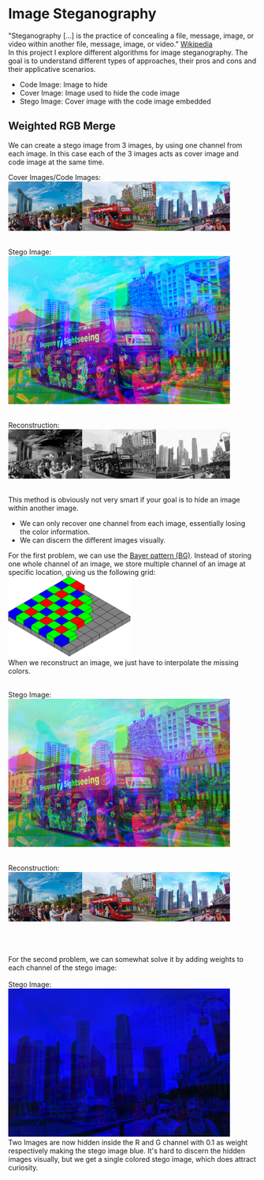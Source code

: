 <h1>Image Steganography</h1>


<div class ="discription">
    <div id="defintion_steganography">
        "Steganography [...] is the practice of concealing a file, message, image, or video within another file, message, image, or video."
        <a href="https://en.wikipedia.org/wiki/Steganography">Wikipedia</a>
    </div>
    <div id="txt">
        In this project I explore different algorithms for image steganography. The goal is to understand different types of approaches, their pros and cons and their applicative scenarios.
    </div>
    <div id="legends">
        <ul>
        <li> Code Image: Image to hide </li>
        <li> Cover Image: Image used to hide the code image</li>
        <li> Stego Image: Cover image with the code image embedded</li>
        </ul>
    </div>
</div>





<h2>Weighted RGB Merge</h2>

<div class="description">We can create a stego image from 3 images, by using one channel from each image. In this case each of the 3 images acts as cover image and code image at
the same time.</div>

Cover Images/Code Images: <br>
<img src="images/weightedRGB/input/a.jpg" width="150"><img src="images/weightedRGB/input/b.jpg" width="150"><img src="images/weightedRGB/input/c.jpg" width="150"><br><br>

Stego Image: <br>
<img src="images/weightedRGB/results/stegoImage.png" width="450"><br><br>

Reconstruction: <br>
<img src="images/weightedRGB/results/recovered_a.png" width="150"><img src="images/weightedRGB/results/recovered_b.png" width="150"><img src="images/weightedRGB/results/recovered_c.png" width="150"><br><br>


<div class="description">
    This method is obviously not very smart if your goal is to hide an image within another image.
    <ul> 
    <li>We can only recover one channel from each image, essentially losing the color information.</li>
    <li>We can discern the different images visually.</li>
    </ul>
    For the first problem, we can use the <a href="https://en.wikipedia.org/wiki/Bayer_filter">Bayer pattern (BG)</a>. Instead of storing one whole channel of an image,
    we store multiple channel of an image at specific location, giving us the following grid: <br>
    <img src="images/weightedRGB/bayer.png" width="250"><br>
    When we reconstruct an image, we just have to interpolate the missing colors.<br><br>

Stego Image: <br>
<img src="images/weightedRGB/results/stegoImage_bayer.png" width="450"><br><br>

Reconstruction: <br>
<img src="images/weightedRGB/results/recovered_a_bayer.png" width="150"><img src="images/weightedRGB/results/recovered_b_bayer.png" width="150"><img src="images/weightedRGB/results/recovered_c_bayer.png" width="150"><br><br>

<br><br>
For the second problem, we can somewhat solve it by adding weights to each channel of the stego image: <br><br>
Stego Image: <br>
<img src="images/weightedRGB/results/stegoImage_bayer_weighted.png" width="450"><br>
Two Images are now hidden inside the R and G channel with 0.1 as weight respectively making the stego image blue. It's hard to discern the hidden images visually, but we get
a single colored stego image, which does attract curiosity.
    
     
</div>